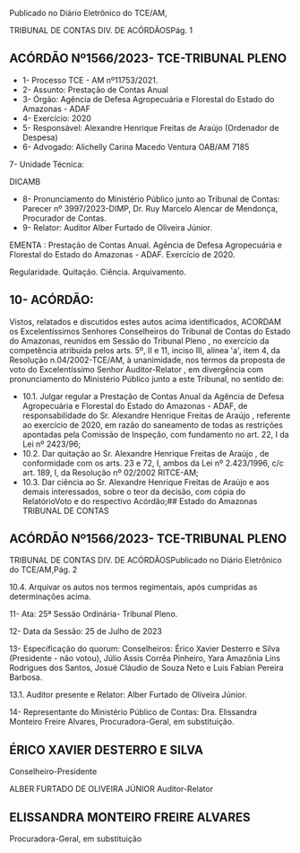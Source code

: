 Publicado  no  Diário  Eletrônico do TCE/AM,

TRIBUNAL DE CONTAS DIV. DE ACÓRDÃOSPág. 1

## ACÓRDÃO Nº1566/2023- TCE-TRIBUNAL PLENO

- 1- Processo TCE - AM nº11753/2021.
- 2- Assunto: Prestação de Contas Anual
- 3- Órgão: Agência de Defesa Agropecuária e Florestal do Estado do Amazonas - ADAF
- 4- Exercício: 2020
- 5- Responsável: Alexandre Henrique Freitas de Araújo (Ordenador de Despesa)
- 6- Advogado: Alichelly Carina Macedo Ventura OAB/AM 7185

7- Unidade Técnica:

DICAMB

- 8- Pronunciamento  do  Ministério  Público  junto  ao  Tribunal  de  Contas: Parecer  nº 3997/2023-DIMP, Dr. Ruy Marcelo Alencar de Mendonça, Procurador de Contas.
- 9- Relator: Auditor Alber Furtado de Oliveira Júnior.

EMENTA :  Prestação  de  Contas  Anual.  Agência  de Defesa  Agropecuária  e Florestal do Estado do Amazonas - ADAF. Exercício de 2020.

Regularidade. Quitação. Ciência. Arquivamento.

## 10-  ACÓRDÃO:

Vistos, relatados e discutidos estes autos acima identificados, ACORDAM os Excelentíssimos Senhores Conselheiros do Tribunal de Contas do Estado do Amazonas, reunidos em Sessão do Tribunal Pleno , no exercício da competência atribuída pelos arts. 5º, II e 11, inciso III, alínea 'a', item 4, da Resolução n.04/2002-TCE/AM, à unanimidade, nos termos da proposta de voto do Excelentíssimo Senhor Auditor-Relator , em divergência com pronunciamento do Ministério Público junto a este Tribunal, no sentido de:

- 10.1. Julgar  regular a  Prestação  de  Contas  Anual  da  Agência  de  Defesa Agropecuária  e  Florestal do Estado  do  Amazonas  -  ADAF,  de responsabilidade  do Sr.  Alexandre  Henrique  Freitas  de  Araújo , referente ao exercício de 2020, em razão do saneamento de todas as restrições apontadas pela Comissão de Inspeção, com fundamento no art. 22, I da Lei nº 2423/96;
- 10.2. Dar  quitação ao Sr.  Alexandre  Henrique  Freitas  de  Araújo , de conformidade com os arts. 23 e 72, I, ambos da Lei nº 2.423/1996, c/c art. 189, I, da Resolução nº 02/2002 RITCE-AM;
- 10.3. Dar  ciência ao Sr.  Alexandre  Henrique  Freitas  de  Araújo e  aos demais interessados, sobre o teor da decisão, com cópia do RelatórioVoto e do respectivo Acórdão;## Estado do Amazonas TRIBUNAL DE CONTAS

## ACÓRDÃO Nº1566/2023- TCE-TRIBUNAL PLENO

TRIBUNAL DE CONTAS DIV. DE ACÓRDÃOSPublicado  no  Diário  Eletrônico do TCE/AM,Pág. 2

10.4. Arquivar os autos nos termos regimentais, após cumpridas as determinações acima.

11-  Ata: 25ª Sessão Ordinária- Tribunal Pleno.

12-  Data da Sessão: 25 de Julho de 2023

13-  Especificação do quorum: Conselheiros: Érico Xavier Desterro e Silva (Presidente - não votou),  Júlio  Assis  Corrêa  Pinheiro,  Yara  Amazônia  Lins  Rodrigues  dos  Santos, Josué Cláudio de Souza Neto e Luis Fabian Pereira Barbosa.

13.1. Auditor presente e Relator: Alber Furtado de Oliveira Júnior.

14-  Representante do Ministério Público de Contas: Dra.  Elissandra  Monteiro  Freire Alvares, Procuradora-Geral, em substituição.

## ÉRICO XAVIER DESTERRO E SILVA

Conselheiro-Presidente

ALBER FURTADO DE OLIVEIRA JÚNIOR Auditor-Relator

## ELISSANDRA MONTEIRO FREIRE ALVARES

Procuradora-Geral, em substituição